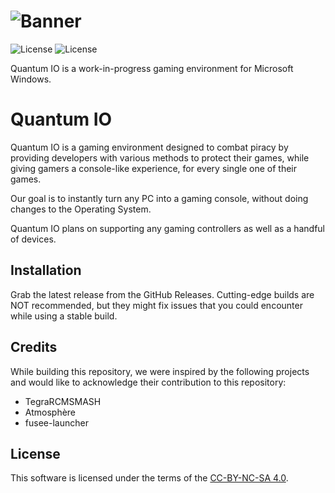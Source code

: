![Banner](https://cdn.discordapp.com/attachments/800017793227554816/1005146380009996359/Sans-titre-1.png?raw=true)
=====
![License](https://img.shields.io/badge/license-CC--BY--NC--SA%204.0-blue)
![License](https://img.shields.io/badge/status-offline-red)

Quantum IO is a work-in-progress gaming environment for Microsoft Windows.
# Quantum IO

Quantum IO is a gaming environment designed to combat piracy by providing developers with various methods to protect their games, while giving gamers a console-like experience, for every single one of their games. 

Our goal is to instantly turn any PC into a gaming console, without doing changes to the Operating System. 

Quantum IO plans on supporting any gaming controllers as well as a handful of devices.

## Installation

Grab the latest release from the GitHub Releases. Cutting-edge builds are NOT recommended, but they might fix issues that you could encounter while using a stable build.


## Credits
While building this repository, we were inspired by the following projects and would like to acknowledge their contribution to this repository:
- TegraRCMSMASH
- Atmosphère
- fusee-launcher



## License
This software is licensed under the terms of the [CC-BY-NC-SA 4.0](https://creativecommons.org/licenses/by-nc-sa/4.0/).
